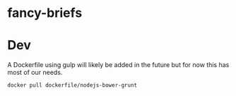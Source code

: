 fancy-briefs
============

Dev
===

A Dockerfile using gulp will likely be added in the future but for now this has most of our needs.

```
docker pull dockerfile/nodejs-bower-grunt
```
